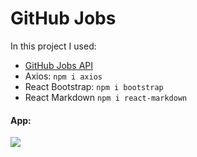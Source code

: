 # GitHub Jobs

In this project I used:

- [GitHub Jobs API](https://jobs.github.com/api)
  <br>
- Axios:
  `npm i axios`
  <br>
- React Bootstrap:
  `npm i bootstrap`
  <br>
- React Markdown
  `npm i react-markdown`

#### App:

![](https://i.ibb.co/hKgRSGc/github-jobs.png)
